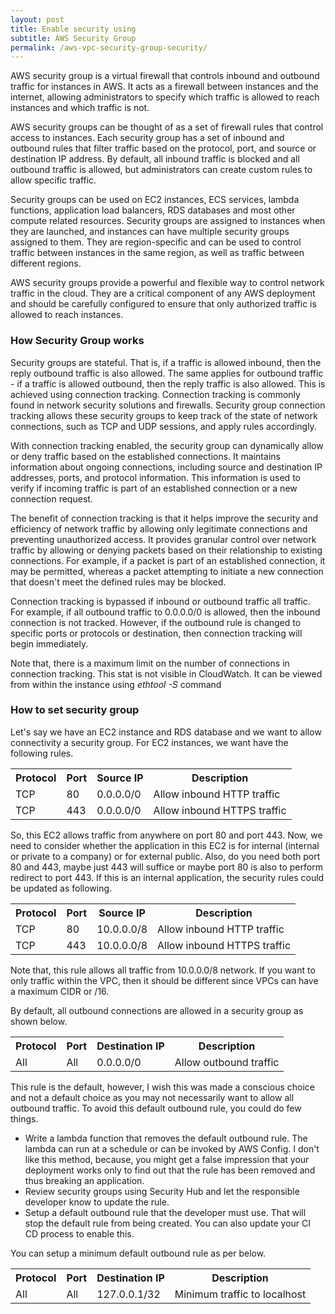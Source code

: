 ```yaml
---
layout: post
title: Enable security using 
subtitle: AWS Security Group
permalink: /aws-vpc-security-group-security/
---
```


AWS security group is a virtual firewall that controls inbound and outbound traffic for instances in AWS. It acts as a firewall between instances and the internet, allowing administrators to specify which traffic is allowed to reach instances and which traffic is not.

AWS security groups can be thought of as a set of firewall rules that control access to instances. Each security group has a set of inbound and outbound rules that filter traffic based on the protocol, port, and source or destination IP address. By default, all inbound traffic is blocked and all outbound traffic is allowed, but administrators can create custom rules to allow specific traffic.

Security groups can be used on EC2 instances, ECS services, lambda functions, application load balancers, RDS databases and most other compute related resources. Security groups are assigned to instances when they are launched, and instances can have multiple security groups assigned to them. They are region-specific and can be used to control traffic between instances in the same region, as well as traffic between different regions.

AWS security groups provide a powerful and flexible way to control network traffic in the cloud. They are a critical component of any AWS deployment and should be carefully configured to ensure that only authorized traffic is allowed to reach instances.

### How Security Group works
Security groups are stateful. That is, if a traffic is allowed inbound, then the reply outbound traffic is also allowed. The same applies for outbound traffic - if a traffic is allowed outbound, then the reply traffic is also allowed. This is achieved using connection tracking. Connection tracking is commonly found in network security solutions and firewalls. Security group connection tracking allows these security groups to keep track of the state of network connections, such as TCP and UDP sessions, and apply rules accordingly.

With connection tracking enabled, the security group can dynamically allow or deny traffic based on the established connections. It maintains information about ongoing connections, including source and destination IP addresses, ports, and protocol information. This information is used to verify if incoming traffic is part of an established connection or a new connection request.

The benefit of connection tracking is that it helps improve the security and efficiency of network traffic by allowing only legitimate connections and preventing unauthorized access. It provides granular control over network traffic by allowing or denying packets based on their relationship to existing connections. For example, if a packet is part of an established connection, it may be permitted, whereas a packet attempting to initiate a new connection that doesn't meet the defined rules may be blocked.

Connection tracking is bypassed if inbound or outbound traffic all traffic. For example, if all outbound traffic to 0.0.0.0/0 is allowed, then the inbound connection is not tracked. However, if the outbound rule is changed to specific ports or protocols or destination, then connection tracking will begin immediately.

Note that, there is a maximum limit on the number of connections in connection tracking. This stat is not visible in CloudWatch. It can be viewed from within the instance using *ethtool -S* command 

### How to set security group 
Let's say we have an EC2 instance and RDS database and we want to allow connectivity a security group. For EC2 instances, we want have the following rules.

<div>
<table class="table table-dark table-striped">
<tr><th>Protocol</th><th>Port</th><th>Source IP</th><th>Description</th></tr>
<tr><td>TCP</td><td>80</td><td>0.0.0.0/0</td><td>Allow inbound HTTP traffic</td></tr>
<tr><td>TCP</td><td>443</td><td>0.0.0.0/0</td><td>Allow inbound HTTPS traffic</td></tr>
</table>
</div>

So, this EC2 allows traffic from anywhere on port 80 and port 443. Now, we need to consider whether the application in this EC2 is for internal (internal or private to a company) or for external public. Also, do you need both port 80 and 443, maybe just 443 will suffice or maybe port 80 is also to perform redirect to port 443. If this is an internal application, the security rules could be updated as following.

<div>
<table class="table table-dark table-striped">
<tr><th>Protocol</th><th>Port</th><th>Source IP</th><th>Description</th></tr>
<tr><td>TCP</td><td>80</td><td>10.0.0.0/8</td><td>Allow inbound HTTP traffic</td></tr>
<tr><td>TCP</td><td>443</td><td>10.0.0.0/8</td><td>Allow inbound HTTPS traffic</td></tr>
</table>
</div>

Note that, this rule allows all traffic from 10.0.0.0/8 network. If you want to only traffic within the VPC, then it should be different since VPCs can have a maximum CIDR or /16.

By default, all outbound connections are allowed in a security group as shown below.

<div>
<table class="table table-dark table-striped">
<tr><th>Protocol</th><th>Port</th><th>Destination IP</th><th>Description</th></tr>
<tr><td>All</td><td>All</td><td>0.0.0.0/0</td><td>Allow outbound traffic</td></tr>
</table>
</div>

This rule is the default, however, I wish this was made a conscious choice and not a default choice as you may not necessarily want to allow all outbound traffic. To avoid  this default outbound rule, you could do few things.

- Write a lambda function that removes the default outbound rule. The lambda can run at a schedule or can be invoked by AWS Config. I don't like this method, because, you might get a false impression that your deployment works only to find out that the rule has been removed and thus breaking an application. 
- Review security groups using Security Hub and let the responsible developer know to update the rule.
- Setup a default outbound rule that the developer must use. That will stop the default rule from being created. You can also update your CI CD process to enable this.

You can setup a minimum default outbound rule as per below.

<div>
<table class="table table-dark table-striped">
<tr><th>Protocol</th><th>Port</th><th>Destination IP</th><th>Description</th></tr>
<tr><td>All</td><td>All</td><td>127.0.0.1/32</td><td>Minimum traffic to localhost</td></tr>
</table>
</div>